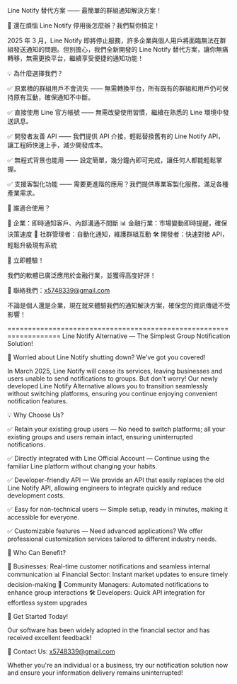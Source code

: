 Line Notify 替代方案 —— 最簡單的群組通知解決方案！

🚀 還在煩惱 Line Notify 停用後怎麼辦？我們幫你搞定！

2025 年 3 月，Line Notify 即將停止服務，許多企業與個人用戶將面臨無法在群組發送通知的問題。但別擔心，我們全新開發的 Line Notify 替代方案，讓你無痛轉移，無需更換平台，繼續享受便捷的通知功能！

💡 為什麼選擇我們？

✅ 原累積的群組用戶不會流失 —— 無需轉換平台，所有既有的群組和用戶仍可保持原有互動，確保通知不中斷。

✅ 直接使用 Line 官方帳號 —— 無需改變使用習慣，繼續在熟悉的 Line 環境中發送訊息。

✅ 開發者友善 API —— 我們提供 API 介接，輕鬆替換舊有的 Line Notify API，讓工程師快速上手，減少開發成本。

✅ 無程式背景也能用 —— 設定簡單，幾分鐘內即可完成，讓任何人都能輕鬆掌握。

✅ 支援客製化功能 —— 需要更進階的應用？我們提供專業客製化服務，滿足各種產業需求。

🎯 誰適合使用？

💼 企業：即時通知客戶、內部溝通不間斷
📊 金融行業：市場變動即時提醒，確保決策速度
🔔 社群管理者：自動化通知，維護群組互動
🛠 開發者：快速對接 API，輕鬆升級現有系統

📩 立即體驗！

我們的軟體已廣泛應用於金融行業，並獲得高度好評！

📧 聯絡我們：x5748339@gmail.com

不論是個人還是企業，現在就來體驗我們的通知解決方案，確保您的資訊傳遞不受影響！

===================================================================
Line Notify Alternative — The Simplest Group Notification Solution!

🚀 Worried about Line Notify shutting down? We've got you covered!

In March 2025, Line Notify will cease its services, leaving businesses and users unable to send notifications to groups. But don't worry! Our newly developed Line Notify Alternative allows you to transition seamlessly without switching platforms, ensuring you continue enjoying convenient notification features.

💡 Why Choose Us?

✅ Retain your existing group users — No need to switch platforms; all your existing groups and users remain intact, ensuring uninterrupted notifications.

✅ Directly integrated with Line Official Account — Continue using the familiar Line platform without changing your habits.

✅ Developer-friendly API — We provide an API that easily replaces the old Line Notify API, allowing engineers to integrate quickly and reduce development costs.

✅ Easy for non-technical users — Simple setup, ready in minutes, making it accessible for everyone.

✅ Customizable features — Need advanced applications? We offer professional customization services tailored to different industry needs.

🎯 Who Can Benefit?

💼 Businesses: Real-time customer notifications and seamless internal communication
📊 Financial Sector: Instant market updates to ensure timely decision-making
🔔 Community Managers: Automated notifications to enhance group interactions
🛠 Developers: Quick API integration for effortless system upgrades

📩 Get Started Today!

Our software has been widely adopted in the financial sector and has received excellent feedback!

📧 Contact Us: x5748339@gmail.com

Whether you're an individual or a business, try our notification solution now and ensure your information delivery remains uninterrupted!

